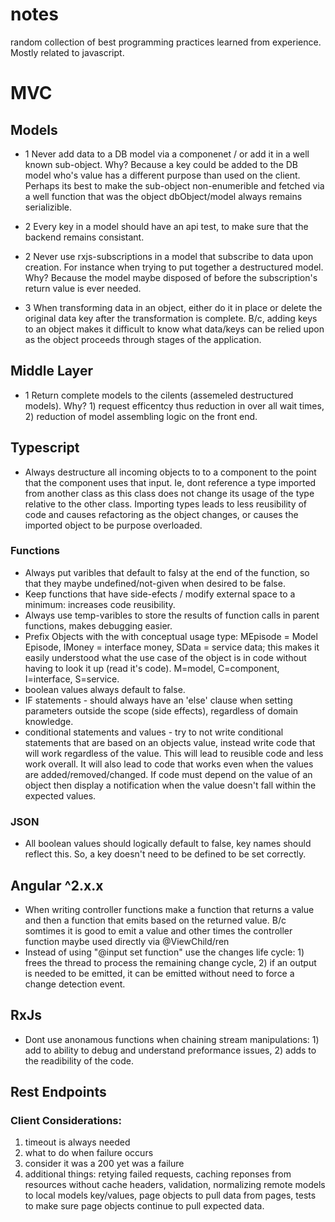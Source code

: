# notes
random collection of best programming practices learned from experience. Mostly related to javascript.


# MVC
## Models
- 1 Never add data to a DB model via a componenet / or add it in a well known sub-object. Why? Because a key could be added to the DB model who's value has a different purpose than used on the client. Perhaps its best to make the sub-object non-enumerible and fetched via a well function that was the object dbObject/model always remains serializible.
- 2 Every key in a model should have an api test, to make sure that the backend remains consistant.

- 2 Never use rxjs-subscriptions in a model that subscribe to data upon creation. For instance when trying to put together a destructured model. Why? Because the model maybe disposed of before the subscription's return value is ever needed.

- 3 When transforming data in an object, either do it in place or delete the original data key after the transformation is complete. B/c, adding keys to an object makes it difficult to know what data/keys can be relied upon as the object proceeds through stages of the application.

## Middle Layer
- 1 Return complete models to the cilents (assemeled destructured models). Why? 1) request efficentcy thus reduction in over all wait times, 2) reduction of model assembling logic on the front end.     

## Typescript
- Always destructure all incoming objects to to a component to the point that the component uses that input. Ie, dont reference a type imported from another class as this class does not change its usage of the type relative to the other class. Importing types leads to less reusibility of code and causes refactoring as the object changes, or causes the imported object to be purpose overloaded.

### Functions
- Always put varibles that default to falsy at the end of the function, so that they maybe undefined/not-given when desired to be false.
- Keep functions that have side-efects / modify external space to a minimum: increases code reusibility.
- Always use temp-varibles to store the results of function calls in parent functions, makes debugging easier.
- Prefix Objects with the with conceptual usage type: MEpisode = Model Episode, IMoney = interface money, SData = service data; this makes it easily understood what the use case of the object is in code without having to look it up (read it's code). M=model, C=component, I=interface, S=service.
- boolean values always default to false.
- IF statements - should always have an 'else' clause when setting parameters outside the scope (side effects), regardless of domain knowledge.
- conditional statements and values - try to not write conditional statements that are based on an objects value, instead write code that will work regardless of the value. This will lead to reusible code and less work overall. It will also lead to code that works even when the values are added/removed/changed. If code must depend on the value of an object then display a notification when the value doesn't fall within the expected values.

### JSON
- All boolean values should logically default to false, key names should reflect this. So, a key doesn't need to be defined to be set correctly.

## Angular ^2.x.x
- When writing controller functions make a function that returns a value and then a function that emits based on the returned value. B/c somtimes it is good to emit a value and other times the controller function maybe used directly via @ViewChild/ren
- Instead of using "@input set function" use the changes life cycle: 1) frees the thread to process the remaining change cycle, 2) if an output is needed to be emitted, it can be emitted without need to force a change detection event.

## RxJs 
- Dont use anonamous functions when chaining stream manipulations: 1) add to ability to debug and understand preformance issues, 2) adds to the readibility of the code.

## Rest Endpoints
### Client Considerations:
1) timeout is always needed
2) what to do when failure occurs
3) consider it was a 200 yet was a failure
4) additional things: retying failed requests, caching reponses from resources without cache headers, validation, normalizing remote models to local models key/values, page objects to pull data from pages, tests to make sure page objects continue to pull expected data.


